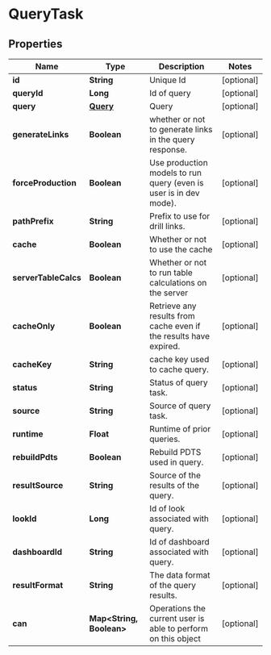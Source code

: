 
# QueryTask

## Properties
Name | Type | Description | Notes
------------ | ------------- | ------------- | -------------
**id** | **String** | Unique Id |  [optional]
**queryId** | **Long** | Id of query |  [optional]
**query** | [**Query**](Query.md) | Query |  [optional]
**generateLinks** | **Boolean** | whether or not to generate links in the query response. |  [optional]
**forceProduction** | **Boolean** | Use production models to run query (even is user is in dev mode). |  [optional]
**pathPrefix** | **String** | Prefix to use for drill links. |  [optional]
**cache** | **Boolean** | Whether or not to use the cache |  [optional]
**serverTableCalcs** | **Boolean** | Whether or not to run table calculations on the server |  [optional]
**cacheOnly** | **Boolean** | Retrieve any results from cache even if the results have expired. |  [optional]
**cacheKey** | **String** | cache key used to cache query. |  [optional]
**status** | **String** | Status of query task. |  [optional]
**source** | **String** | Source of query task. |  [optional]
**runtime** | **Float** | Runtime of prior queries. |  [optional]
**rebuildPdts** | **Boolean** | Rebuild PDTS used in query. |  [optional]
**resultSource** | **String** | Source of the results of the query. |  [optional]
**lookId** | **Long** | Id of look associated with query. |  [optional]
**dashboardId** | **String** | Id of dashboard associated with query. |  [optional]
**resultFormat** | **String** | The data format of the query results. |  [optional]
**can** | **Map&lt;String, Boolean&gt;** | Operations the current user is able to perform on this object |  [optional]



